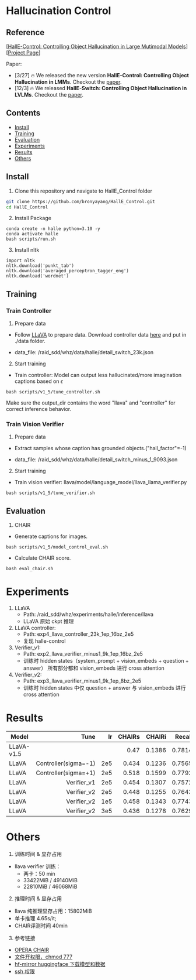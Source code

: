 # Hallucination Control

## Reference

[[HallE-Control: Controlling Object Hallucination in Large Mutimodal Models](https://arxiv.org/pdf/2310.01779v3.pdf)] [[Project Page](https://bohanzhai.github.io/halle-switch.github.io/)] <br>

Paper:
- [3/27] 🔥 We released the new version **HallE-Control: Controlling Object Hallucination in LMMs**. Checkout the [paper](https://arxiv.org/pdf/2310.01779v3.pdf).
- [12/3] 🔥 We released **HallE-Switch: Controlling Object Hallucination in LVLMs**. Checkout the [paper](https://arxiv.org/abs/2310.01779).

## Contents
- [Install](#install)
- [Training](#training)
- [Evaluation](#evaluation)
- [Experiments](#experiments)
- [Results](#results)
- [Others](#others)

## Install
1. Clone this repository and navigate to HallE_Control folder
```bash
git clone https://github.com/bronyayang/HallE_Control.git
cd HallE_Control
```

2. Install Package
```Shell
conda create -n halle python=3.10 -y
conda activate halle
bash scripts/run.sh
```

3. Install nltk
```Shell
import nltk
nltk.download('punkt_tab')
nltk.download('averaged_perceptron_tagger_eng')
nltk.download('wordnet')
```


## Training

### Train Controller

1. Prepare data

- Follow [LLaVA](https://github.com/haotian-liu/LLaVA?tab=readme-ov-file#visual-instruction-tuning) to prepare data.
Download controller data [here](https://drive.google.com/drive/folders/1ZxRE2BNVgWXNSjPv5fv6gw4JzwKeXU4b?usp=sharing) and put in ./data folder.

- data_file: /raid_sdd/whz/data/halle/detail_switch_23k.json

2. Start training

- Train controller: Model can output less hallucinated/more imagination captions based on $\epsilon$

```Shell
bash scripts/v1_5/tune_controller.sh
```
Make sure the output_dir contains the word "llava" and "controller" for correct inference behavior.

### Train Vision Verifier

1. Prepare data

- Extract samples whose caption has grounded objects.("hall_factor"=-1)

- data_file: /raid_sdd/whz/data/halle/detail_switch_minus_1_9093.json

2. Start training

- Train vision verifier: llava/model/language_model/llava_llama_verifier.py

```Shell
bash scripts/v1_5/tune_verifier.sh
```


## Evaluation

1. CHAIR

- Generate captions for images.

```Shell
bash scripts/v1_5/model_control_eval.sh
```

- Calculate CHAIR score.
```Shell
bash eval_chair.sh
```

# Experiments

1. LLaVA
    - Path: /raid_sdd/whz/experiments/halle/inference/llava
    - LLaVA 原始 ckpt 推理 
2. LLaVA controller:
    - Path: exp4_llava_controller_23k_1ep_16bz_2e5
    - 复现 halle-control
3. Verifier_v1:
    - Path: exp2_llava_verifier_minus1_9k_1ep_16bz_2e5
    - 训练时 hidden states（system_prompt + vision_embeds + question + answer） 所有部分都和 vision_embeds 进行 cross attention
4. Verifier_v2:
    - Path: exp3_llava_verifier_minus1_9k_1ep_8bz_2e5
    - 训练时 hidden states 中仅 question + answer 与 vision_embeds 进行 cross attention


# Results

| Model | Tune | lr | CHAIRs | CHAIRi | Recall | Len |
| --- | ---: | ---: | ---: | ---: | ---: | ---: |
| LLaVA-v1.5 |  |  | 0.47 | 0.1386 | 0.7814 | 1.00922 |
| LLaVA | Controller(sigma=-1) | 2e5 | 0.434 | 0.1236 | 0.7565 | 1.13142 |
| LLaVA | Controller(sigma=+1) | 2e5 | 0.518 | 0.1599 | 0.7792 | 0.98124 |
| LLaVA | Verifier_v1 | 2e5 | 0.454 | 0.1307 | 0.7572 | 1.06614 |
| LLaVA | Verifier_v2 | 2e5 | 0.448 | 0.1255 | 0.7643 | 1.06818 |
| LLaVA | Verifier_v2 | 1e5 | 0.458 | 0.1343 | 0.7743 | 1.03144 |
| LLaVA | Verifier_v2 | 3e5 | 0.436 | 0.1278 | 0.7629 | 1.12096 |



# Others

1. 训练时间 & 显存占用
- llava verifier 训练：
    - 两卡：50 min 
    - 33422MiB / 49140MiB 
    - 22810MiB / 46068MiB


2. 推理时间 & 显存占用
- llava 纯推理显存占用：15802MiB 
- 单卡推理 4.65s/it;
- CHAIR评测时间 40min

3. 参考链接
- [OPERA CHAIR](https://github.com/shikiw/OPERA/blob/main/chair_eval.py)
- [文件开权限，chmod 777](https://zhuanlan.zhihu.com/p/705959942)
- [hf-mirror huggingface 下载模型和数据](https://hf-mirror.com/)
- [ssh 权限](https://zhuanlan.zhihu.com/p/688103044)